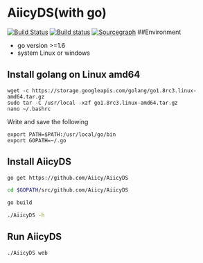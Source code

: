 AiicyDS(with go)
===========

[![Build Status](https://travis-ci.org/Aiicy/AiicyDS.svg?branch=master)](https://travis-ci.org/Aiicy/AiicyDS)
[![Build status](https://ci.appveyor.com/api/projects/status/9s99gcvieye3v3eo7cyw/branch/master?svg=true)](https://ci.appveyor.com/project/countstarlight/aiicyds/branch/master)
[![Sourcegraph](https://sourcegraph.com/github.com/Aiicy/AiicyDS/-/badge.svg)](https://sourcegraph.com/github.com/Aiicy/AiicyDS?badge)
##Environment
* go version >=1.6
* system Linux or windows

## Install golang on Linux amd64
```
wget -c https://storage.googleapis.com/golang/go1.8rc3.linux-amd64.tar.gz
sudo tar -C /usr/local -xzf go1.8rc3.linux-amd64.tar.gz
nano ~/.bashrc
```
Write and save the following
```
export PATH=$PATH:/usr/local/go/bin
export GOPATH=~/.go
```
## Install AiicyDS
```bash
go get https://github.com/Aiicy/AiicyDS

cd $GOPATH/src/github.com/Aiicy/AiicyDS

go build

./AiicyDS -h
```

## Run AiicyDS
```
./AiicyDS web
```
